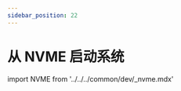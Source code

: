 ```yaml
---
sidebar_position: 22
---
```


# 从 NVME 启动系统

import NVME from '../../../common/dev/\_nvme.mdx'

<NVME model="rock-5b" release_num="b39" install_os_path="../getting-started/install-os" rsetup_path="../os-config/rsetup" />
